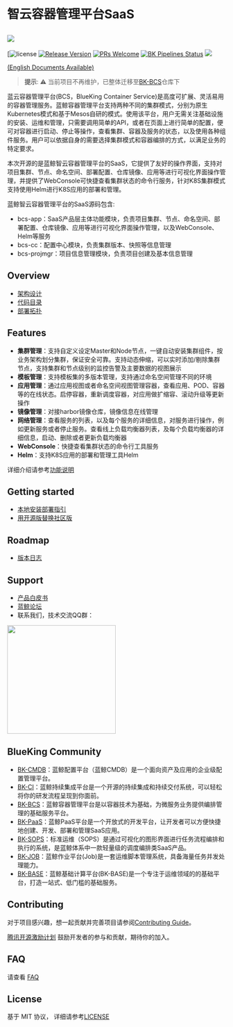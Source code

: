 # 智云容器管理平台SaaS
![](docs/resource/logo/bk_bcs.png)
---
[![license](https://github.com/Tencent/bk-bcs-saas/blob/master/LICENSE) [![Release Version](https://img.shields.io/badge/release-1.3.23-brightgreen.svg)](https://github.com/Tencent/bk-bcs-saas/releases) [![PRs Welcome](https://img.shields.io/badge/PRs-welcome-brightgreen.svg)](https://github.com/Tencent/bk-bcs-saas/pulls) [![BK Pipelines Status](https://api.bkdevops.qq.com/process/api/external/pipelines/projects/cc/p-c02db56ac633447eb2e740b3fd0b6d2b/badge?X-DEVOPS-PROJECT-ID=cc)](https://api.bkdevops.qq.com/process/api/external/pipelines/projects/bcs/p-c03c759b697f494ab14e01018eccb052/badge?X-DEVOPS-PROJECT-ID=bcs) [![](https://travis-ci.com/Tencent/bk-bcs-saas.svg?token=ypkHQqxUR3Y3ctuD7qFS&branch=master)](https://travis-ci.com/Tencent/bk-bcs-saas)


[(English Documents Available)](readme_en.md)

>**提示**: :warning: 当前项目不再维护，已整体迁移至[BK-BCS](https://github.com/Tencent/bk-bcs/tree/master/bcs-ui)仓库下

蓝云容器管理平台(BCS，BlueKing Container Service)是高度可扩展、灵活易用的容器管理服务。蓝鲸容器管理平台支持两种不同的集群模式，分别为原生Kubernetes模式和基于Mesos自研的模式。使用该平台，用户无需关注基础设施的安装、运维和管理，只需要调用简单的API，或者在页面上进行简单的配置，便可对容器进行启动、停止等操作，查看集群、容器及服务的状态，以及使用各种组件服务。用户可以依据自身的需要选择集群模式和容器编排的方式，以满足业务的特定要求。

本次开源的是蓝鲸智云容器管理平台的SaaS，它提供了友好的操作界面，支持对项目集群、节点、命名空间、部署配置、仓库镜像、应用等进行可视化界面操作管理，并提供了WebConsole可快捷查看集群状态的命令行服务，针对K8S集群模式支持使用Helm进行K8S应用的部署和管理。

蓝鲸智云容器管理平台的SaaS源码包含:
- bcs-app：SaaS产品层主体功能模块，负责项目集群、节点、命名空间、部署配置、仓库镜像、应用等进行可视化界面操作管理，以及WebConsole、Helm等服务
- bcs-cc：配置中心模块，负责集群版本、快照等信息管理
- bcs-projmgr：项目信息管理模块，负责项目创建及基本信息管理

## Overview

- [架构设计](docs/overview/architecture.md)
- [代码目录](docs/overview/project_codes.md)
- [部署拓扑](docs/overview/project_deploy.md)

## Features
- **集群管理**：支持自定义设定Master和Node节点，一键自动安装集群组件，按业务架构划分集群，保证安全可靠。支持动态伸缩，可以实时添加/剔除集群节点，支持集群和节点级别的监控告警及主要数据的视图展示
- **模板管理**：支持模板集的多版本管理，支持通过命名空间管理不同的环境
- **应用管理**：通过应用视图或者命名空间视图管理容器，查看应用、POD、容器等的在线状态。启停容器，重新调度容器，对应用做扩缩容、滚动升级等更新操作
- **镜像管理**：对接harbor镜像仓库，镜像信息在线管理
- **网络管理**：查看服务的列表，以及每个服务的详细信息，对服务进行操作，例如更新服务或者停止服务。查看线上负载均衡器列表，及每个负载均衡器的详细信息，启动、删除或者更新负载均衡器
- **WebConsole**：快捷查看集群状态的命令行工具服务
- **Helm**：支持K8S应用的部署和管理工具Helm

详细介绍请参考[功能说明](https://docs.bk.tencent.com/bcs/)


## Getting started

- [本地安装部署指引](/docs/install/dev-install-overview.md)
- [用开源版替换社区版](https://docs.bk.tencent.com/bk_osed/Open-Bcs.html#open_bcs)

## Roadmap

- [版本日志](docs/release.md)

## Support

- [产品白皮书](https://docs.bk.tencent.com/bcs/)
- [蓝鲸论坛](https://bk.tencent.com/s-mart/community)
- 联系我们，技术交流QQ群：
<img src="docs/resource/img/QR-Code.png" width="250" hegiht="250" align=center />

## BlueKing Community
- [BK-CMDB](https://github.com/Tencent/bk-cmdb)：蓝鲸配置平台（蓝鲸CMDB）是一个面向资产及应用的企业级配置管理平台。
- [BK-CI](https://github.com/Tencent/bk-ci)：蓝鲸持续集成平台是一个开源的持续集成和持续交付系统，可以轻松将你的研发流程呈现到你面前。
- [BK-BCS](https://github.com/Tencent/bk-bcs)：蓝鲸容器管理平台是以容器技术为基础，为微服务业务提供编排管理的基础服务平台。
- [BK-PaaS](https://github.com/Tencent/bk-PaaS)：蓝鲸PaaS平台是一个开放式的开发平台，让开发者可以方便快捷地创建、开发、部署和管理SaaS应用。
- [BK-SOPS](https://github.com/Tencent/bk-sops)：标准运维（SOPS）是通过可视化的图形界面进行任务流程编排和执行的系统，是蓝鲸体系中一款轻量级的调度编排类SaaS产品。
- [BK-JOB](https://github.com/Tencent/bk-job)：蓝鲸作业平台(Job)是一套运维脚本管理系统，具备海量任务并发处理能力。
- [BK-BASE](https://github.com/Tencent/bk-base)：蓝鲸基础计算平台(BK-BASE)是一个专注于运维领域的的基础平台，打造一站式、低门槛的基础服务。

## Contributing
对于项目感兴趣，想一起贡献并完善项目请参阅[Contributing Guide](docs/CONTRIBUTING.md)。

[腾讯开源激励计划](https://opensource.tencent.com/contribution) 鼓励开发者的参与和贡献，期待你的加入。

## FAQ

请查看 [FAQ](docs/faq.md)

## License

基于 MIT 协议， 详细请参考[LICENSE](LICENSE.txt)
